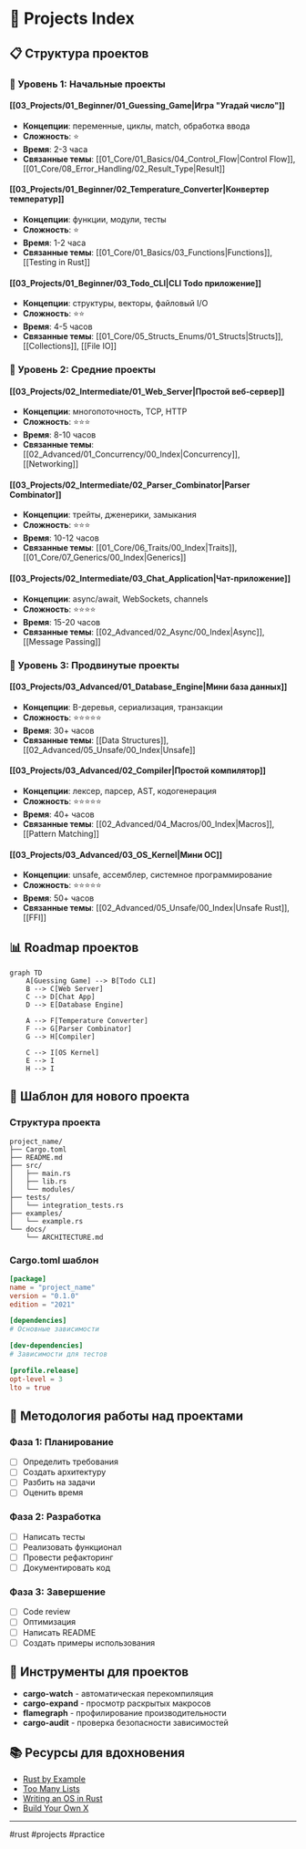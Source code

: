 # 🚀 Projects Index

## 📋 Структура проектов

### 🎯 Уровень 1: Начальные проекты

#### [[03_Projects/01_Beginner/01_Guessing_Game|Игра "Угадай число"]]
- **Концепции**: переменные, циклы, match, обработка ввода
- **Сложность**: ⭐
- **Время**: 2-3 часа
- **Связанные темы**: [[01_Core/01_Basics/04_Control_Flow|Control Flow]], [[01_Core/08_Error_Handling/02_Result_Type|Result]]

#### [[03_Projects/01_Beginner/02_Temperature_Converter|Конвертер температур]]
- **Концепции**: функции, модули, тесты
- **Сложность**: ⭐
- **Время**: 1-2 часа
- **Связанные темы**: [[01_Core/01_Basics/03_Functions|Functions]], [[Testing in Rust]]

#### [[03_Projects/01_Beginner/03_Todo_CLI|CLI Todo приложение]]
- **Концепции**: структуры, векторы, файловый I/O
- **Сложность**: ⭐⭐
- **Время**: 4-5 часов
- **Связанные темы**: [[01_Core/05_Structs_Enums/01_Structs|Structs]], [[Collections]], [[File IO]]

### 🎯 Уровень 2: Средние проекты

#### [[03_Projects/02_Intermediate/01_Web_Server|Простой веб-сервер]]
- **Концепции**: многопоточность, TCP, HTTP
- **Сложность**: ⭐⭐⭐
- **Время**: 8-10 часов
- **Связанные темы**: [[02_Advanced/01_Concurrency/00_Index|Concurrency]], [[Networking]]

#### [[03_Projects/02_Intermediate/02_Parser_Combinator|Parser Combinator]]
- **Концепции**: трейты, дженерики, замыкания
- **Сложность**: ⭐⭐⭐
- **Время**: 10-12 часов
- **Связанные темы**: [[01_Core/06_Traits/00_Index|Traits]], [[01_Core/07_Generics/00_Index|Generics]]

#### [[03_Projects/02_Intermediate/03_Chat_Application|Чат-приложение]]
- **Концепции**: async/await, WebSockets, channels
- **Сложность**: ⭐⭐⭐⭐
- **Время**: 15-20 часов
- **Связанные темы**: [[02_Advanced/02_Async/00_Index|Async]], [[Message Passing]]

### 🎯 Уровень 3: Продвинутые проекты

#### [[03_Projects/03_Advanced/01_Database_Engine|Мини база данных]]
- **Концепции**: B-деревья, сериализация, транзакции
- **Сложность**: ⭐⭐⭐⭐⭐
- **Время**: 30+ часов
- **Связанные темы**: [[Data Structures]], [[02_Advanced/05_Unsafe/00_Index|Unsafe]]

#### [[03_Projects/03_Advanced/02_Compiler|Простой компилятор]]
- **Концепции**: лексер, парсер, AST, кодогенерация
- **Сложность**: ⭐⭐⭐⭐⭐
- **Время**: 40+ часов
- **Связанные темы**: [[02_Advanced/04_Macros/00_Index|Macros]], [[Pattern Matching]]

#### [[03_Projects/03_Advanced/03_OS_Kernel|Мини ОС]]
- **Концепции**: unsafe, ассемблер, системное программирование
- **Сложность**: ⭐⭐⭐⭐⭐
- **Время**: 50+ часов
- **Связанные темы**: [[02_Advanced/05_Unsafe/00_Index|Unsafe Rust]], [[FFI]]

## 📊 Roadmap проектов

```mermaid
graph TD
    A[Guessing Game] --> B[Todo CLI]
    B --> C[Web Server]
    C --> D[Chat App]
    D --> E[Database Engine]
    
    A --> F[Temperature Converter]
    F --> G[Parser Combinator]
    G --> H[Compiler]
    
    C --> I[OS Kernel]
    E --> I
    H --> I
```

## 📝 Шаблон для нового проекта

### Структура проекта
```
project_name/
├── Cargo.toml
├── README.md
├── src/
│   ├── main.rs
│   ├── lib.rs
│   └── modules/
├── tests/
│   └── integration_tests.rs
├── examples/
│   └── example.rs
└── docs/
    └── ARCHITECTURE.md
```

### Cargo.toml шаблон
```toml
[package]
name = "project_name"
version = "0.1.0"
edition = "2021"

[dependencies]
# Основные зависимости

[dev-dependencies]
# Зависимости для тестов

[profile.release]
opt-level = 3
lto = true
```

## 🎯 Методология работы над проектами

### Фаза 1: Планирование
- [ ] Определить требования
- [ ] Создать архитектуру
- [ ] Разбить на задачи
- [ ] Оценить время

### Фаза 2: Разработка
- [ ] Написать тесты
- [ ] Реализовать функционал
- [ ] Провести рефакторинг
- [ ] Документировать код

### Фаза 3: Завершение
- [ ] Code review
- [ ] Оптимизация
- [ ] Написать README
- [ ] Создать примеры использования

## 🔧 Инструменты для проектов

- **cargo-watch** - автоматическая перекомпиляция
- **cargo-expand** - просмотр раскрытых макросов
- **flamegraph** - профилирование производительности
- **cargo-audit** - проверка безопасности зависимостей

## 📚 Ресурсы для вдохновения

- [Rust by Example](https://doc.rust-lang.org/rust-by-example/)
- [Too Many Lists](https://rust-unofficial.github.io/too-many-lists/)
- [Writing an OS in Rust](https://os.phil-opp.com/)
- [Build Your Own X](https://github.com/codecrafters-io/build-your-own-x)

---
#rust #projects #practice
